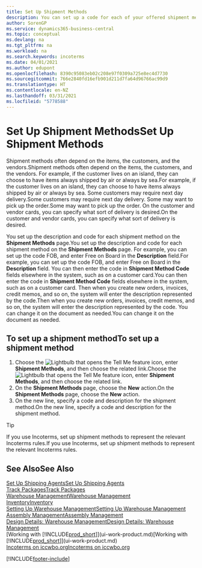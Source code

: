 ```yaml
---
title: Set Up Shipment Methods
description: You can set up a code for each of your offered shipment methods, and enter information about them.
author: SorenGP
ms.service: dynamics365-business-central
ms.topic: conceptual
ms.devlang: na
ms.tgt_pltfrm: na
ms.workload: na
ms.search.keywords: incoterms
ms.date: 04/01/2021
ms.author: edupont
ms.openlocfilehash: 8390c95083eb02c208e97f0309a725e8ec4d7730
ms.sourcegitcommit: 766e2840fd16efb901d211d7fa64d96766ac99d9
ms.translationtype: HT
ms.contentlocale: en-NZ
ms.lasthandoff: 03/31/2021
ms.locfileid: "5778588"
---
```

# <a name="set-up-shipment-methods"></a><span data-ttu-id="b2300-103">Set Up Shipment Methods</span><span class="sxs-lookup"><span data-stu-id="b2300-103">Set Up Shipment Methods</span></span>

<span data-ttu-id="b2300-104">Shipment methods often depend on the items, the customers, and the vendors.</span><span class="sxs-lookup"><span data-stu-id="b2300-104">Shipment methods often depend on the items, the customers, and the vendors.</span></span> <span data-ttu-id="b2300-105">For example, if the customer lives on an island, they can choose to have items always shipped by air or always by sea.</span><span class="sxs-lookup"><span data-stu-id="b2300-105">For example, if the customer lives on an island, they can choose to have items always shipped by air or always by sea.</span></span> <span data-ttu-id="b2300-106">Some customers may require next day delivery.</span><span class="sxs-lookup"><span data-stu-id="b2300-106">Some customers may require next day delivery.</span></span> <span data-ttu-id="b2300-107">Some may want to pick up the order.</span><span class="sxs-lookup"><span data-stu-id="b2300-107">Some may want to pick up the order.</span></span> <span data-ttu-id="b2300-108">On the customer and vendor cards, you can specify what sort of delivery is desired.</span><span class="sxs-lookup"><span data-stu-id="b2300-108">On the customer and vendor cards, you can specify what sort of delivery is desired.</span></span>

<span data-ttu-id="b2300-109">You set up the description and code for each shipment method on the **Shipment Methods** page.</span><span class="sxs-lookup"><span data-stu-id="b2300-109">You set up the description and code for each shipment method on the **Shipment Methods** page.</span></span> <span data-ttu-id="b2300-110">For example, you can set up the code FOB, and enter Free on Board in the **Description** field.</span><span class="sxs-lookup"><span data-stu-id="b2300-110">For example, you can set up the code FOB, and enter Free on Board in the **Description** field.</span></span> <span data-ttu-id="b2300-111">You can then enter the code in **Shipment Method Code** fields elsewhere in the system, such as on a customer card.</span><span class="sxs-lookup"><span data-stu-id="b2300-111">You can then enter the code in **Shipment Method Code** fields elsewhere in the system, such as on a customer card.</span></span> <span data-ttu-id="b2300-112">Then when you create new orders, invoices, credit memos, and so on, the system will enter the description represented by the code.</span><span class="sxs-lookup"><span data-stu-id="b2300-112">Then when you create new orders, invoices, credit memos, and so on, the system will enter the description represented by the code.</span></span> <span data-ttu-id="b2300-113">You can change it on the document as needed.</span><span class="sxs-lookup"><span data-stu-id="b2300-113">You can change it on the document as needed.</span></span>

## <a name="to-set-up-a-shipment-method"></a><span data-ttu-id="b2300-114">To set up a shipment method</span><span class="sxs-lookup"><span data-stu-id="b2300-114">To set up a shipment method</span></span>

1. <span data-ttu-id="b2300-115">Choose the ![Lightbulb that opens the Tell Me feature](media/ui-search/search_small.png "Tell me what you want to do") icon, enter **Shipment Methods**, and then choose the related link.</span><span class="sxs-lookup"><span data-stu-id="b2300-115">Choose the ![Lightbulb that opens the Tell Me feature](media/ui-search/search_small.png "Tell me what you want to do") icon, enter **Shipment Methods**, and then choose the related link.</span></span>
2. <span data-ttu-id="b2300-116">On the **Shipment Methods** page, choose the **New** action.</span><span class="sxs-lookup"><span data-stu-id="b2300-116">On the **Shipment Methods** page, choose the **New** action.</span></span>
3. <span data-ttu-id="b2300-117">On the new line, specify a code and description for the shipment method.</span><span class="sxs-lookup"><span data-stu-id="b2300-117">On the new line, specify a code and description for the shipment method.</span></span>

> [!TIP]
> <span data-ttu-id="b2300-118">If you use Incoterms, set up shipment methods to represent the relevant Incoterms rules.</span><span class="sxs-lookup"><span data-stu-id="b2300-118">If you use Incoterms, set up shipment methods to represent the relevant Incoterms rules.</span></span>  

## <a name="see-also"></a><span data-ttu-id="b2300-119">See Also</span><span class="sxs-lookup"><span data-stu-id="b2300-119">See Also</span></span>

[<span data-ttu-id="b2300-120">Set Up Shipping Agents</span><span class="sxs-lookup"><span data-stu-id="b2300-120">Set Up Shipping Agents</span></span>](sales-how-to-set-up-shipping-agents.md)  
[<span data-ttu-id="b2300-121">Track Packages</span><span class="sxs-lookup"><span data-stu-id="b2300-121">Track Packages</span></span>](sales-how-track-packages.md)  
[<span data-ttu-id="b2300-122">Warehouse Management</span><span class="sxs-lookup"><span data-stu-id="b2300-122">Warehouse Management</span></span>](warehouse-manage-warehouse.md)  
[<span data-ttu-id="b2300-123">Inventory</span><span class="sxs-lookup"><span data-stu-id="b2300-123">Inventory</span></span>](inventory-manage-inventory.md)  
[<span data-ttu-id="b2300-124">Setting Up Warehouse Management</span><span class="sxs-lookup"><span data-stu-id="b2300-124">Setting Up Warehouse Management</span></span>](warehouse-setup-warehouse.md)  
[<span data-ttu-id="b2300-125">Assembly Management</span><span class="sxs-lookup"><span data-stu-id="b2300-125">Assembly Management</span></span>](assembly-assemble-items.md)  
[<span data-ttu-id="b2300-126">Design Details: Warehouse Management</span><span class="sxs-lookup"><span data-stu-id="b2300-126">Design Details: Warehouse Management</span></span>](design-details-warehouse-management.md)  
<span data-ttu-id="b2300-127">[Working with [!INCLUDE[prod_short](includes/prod_short.md)]](ui-work-product.md)</span><span class="sxs-lookup"><span data-stu-id="b2300-127">[Working with [!INCLUDE[prod_short](includes/prod_short.md)]](ui-work-product.md)</span></span>  
[<span data-ttu-id="b2300-128">Incoterms on iccwbo.org</span><span class="sxs-lookup"><span data-stu-id="b2300-128">Incoterms on iccwbo.org</span></span>](https://iccwbo.org/resources-for-business/incoterms-rules)  

[!INCLUDE[footer-include](includes/footer-banner.md)]